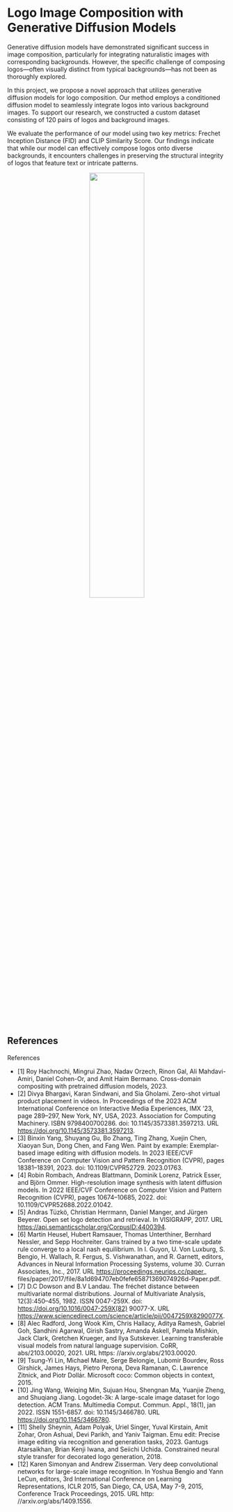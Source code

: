 # Logo Image Composition with Generative Diffusion Models

Generative diffusion models have demonstrated significant success in image composition, particularly for integrating naturalistic images with corresponding backgrounds. However, the specific challenge of composing logos—often visually distinct from typical backgrounds—has not been as thoroughly explored.

In this project, we propose a novel approach that utilizes generative diffusion models for logo composition. Our method employs a conditioned diffusion model to seamlessly integrate logos into various background images. To support our research, we constructed a custom dataset consisting of 120 pairs of logos and background images.

We evaluate the performance of our model using two key metrics: Frechet Inception Distance (FID) and CLIP Similarity Score. Our findings indicate that while our model can effectively compose logos onto diverse backgrounds, it encounters challenges in preserving the structural integrity of logos that feature text or intricate patterns.

<p align="center">
  <img src="https://github.com/user-attachments/assets/6ce8583b-1912-42d6-b41e-b84d4d7b1ce2" width="50%" hspace="10"/>
</p>

## References

References
- [1] Roy Hachnochi, Mingrui Zhao, Nadav Orzech, Rinon Gal, Ali Mahdavi-Amiri, Daniel Cohen-Or, and Amit Haim
Bermano. Cross-domain compositing with pretrained diffusion models, 2023.
- [2] Divya Bhargavi, Karan Sindwani, and Sia Gholami. Zero-shot virtual product placement in videos. In
Proceedings of the 2023 ACM International Conference on Interactive Media Experiences, IMX ’23, page
289–297, New York, NY, USA, 2023. Association for Computing Machinery. ISBN 9798400700286. doi:
10.1145/3573381.3597213. URL https://doi.org/10.1145/3573381.3597213.
- [3] Binxin Yang, Shuyang Gu, Bo Zhang, Ting Zhang, Xuejin Chen, Xiaoyan Sun, Dong Chen, and Fang Wen.
Paint by example: Exemplar-based image editing with diffusion models. In 2023 IEEE/CVF Conference on
Computer Vision and Pattern Recognition (CVPR), pages 18381–18391, 2023. doi: 10.1109/CVPR52729.
2023.01763.
- [4] Robin Rombach, Andreas Blattmann, Dominik Lorenz, Patrick Esser, and Björn Ommer. High-resolution image
synthesis with latent diffusion models. In 2022 IEEE/CVF Conference on Computer Vision and Pattern
Recognition (CVPR), pages 10674–10685, 2022. doi: 10.1109/CVPR52688.2022.01042.
- [5] Andras Tüzkö, Christian Herrmann, Daniel Manger, and Jürgen Beyerer. Open set logo detection and retrieval. In VISIGRAPP, 2017. URL https://api.semanticscholar.org/CorpusID:4400394.
- [6] Martin Heusel, Hubert Ramsauer, Thomas Unterthiner, Bernhard Nessler, and Sepp Hochreiter. Gans trained by a two time-scale update rule converge to a local nash equilibrium. In I. Guyon, U. Von Luxburg, S. Bengio,
H. Wallach, R. Fergus, S. Vishwanathan, and R. Garnett, editors, Advances in Neural Information Processing
Systems, volume 30. Curran Associates, Inc., 2017. URL https://proceedings.neurips.cc/paper_
files/paper/2017/file/8a1d694707eb0fefe65871369074926d-Paper.pdf.
- [7] D.C Dowson and B.V Landau. The fréchet distance between multivariate normal distributions. Journal of
Multivariate Analysis, 12(3):450–455, 1982. ISSN 0047-259X. doi: https://doi.org/10.1016/0047-259X(82)
90077-X. URL https://www.sciencedirect.com/science/article/pii/0047259X8290077X.
- [8] Alec Radford, Jong Wook Kim, Chris Hallacy, Aditya Ramesh, Gabriel Goh, Sandhini Agarwal, Girish
Sastry, Amanda Askell, Pamela Mishkin, Jack Clark, Gretchen Krueger, and Ilya Sutskever. Learning
transferable visual models from natural language supervision. CoRR, abs/2103.00020, 2021. URL https:
//arxiv.org/abs/2103.00020.
- [9] Tsung-Yi Lin, Michael Maire, Serge Belongie, Lubomir Bourdev, Ross Girshick, James Hays, Pietro Perona,
Deva Ramanan, C. Lawrence Zitnick, and Piotr Dollár. Microsoft coco: Common objects in context, 2015.
- [10] Jing Wang, Weiqing Min, Sujuan Hou, Shengnan Ma, Yuanjie Zheng, and Shuqiang Jiang. Logodet-3k: A
large-scale image dataset for logo detection. ACM Trans. Multimedia Comput. Commun. Appl., 18(1), jan 2022. ISSN 1551-6857. doi: 10.1145/3466780. URL https://doi.org/10.1145/3466780.
- [11] Shelly Sheynin, Adam Polyak, Uriel Singer, Yuval Kirstain, Amit Zohar, Oron Ashual, Devi Parikh, and Yaniv Taigman. Emu edit: Precise image editing via recognition and generation tasks, 2023.
Gantugs Atarsaikhan, Brian Kenji Iwana, and Seiichi Uchida. Constrained neural style transfer for decorated
logo generation, 2018.
- [12] Karen Simonyan and Andrew Zisserman. Very deep convolutional networks for large-scale image recognition. In Yoshua Bengio and Yann LeCun, editors, 3rd International Conference on Learning Representations,
ICLR 2015, San Diego, CA, USA, May 7-9, 2015, Conference Track Proceedings, 2015. URL http:
//arxiv.org/abs/1409.1556.
